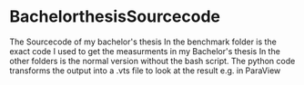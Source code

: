 # BachelorthesisSourcecode
The Sourcecode of my bachelor's thesis
In the benchmark folder is the exact code I used to get the measurments in my Bachelor's thesis
In the other folders is the normal version without the bash script.
The python code transforms the output into a .vts file to look at the result e.g. in ParaView
